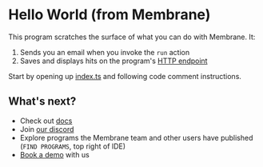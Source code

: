 # Hello World (from Membrane)

This program scratches the surface of what you can do with Membrane. It:

1. Sends you an email when you invoke the `run` action
2. Saves and displays hits on the program's [HTTP endpoint](https://docs.membrane.io/features/endpoints/)

Start by opening up [index.ts](./index.ts) and following code comment instructions.

## What's next?

- Check out [docs](https://docs.membrane.io)
- Join [our discord](https://discord.gg/4RHyJDV8kj)
- Explore programs the Membrane team and other users have published (`FIND PROGRAMS`, top right of IDE)
- [Book a demo](https://cal.com/team/membrane) with us
